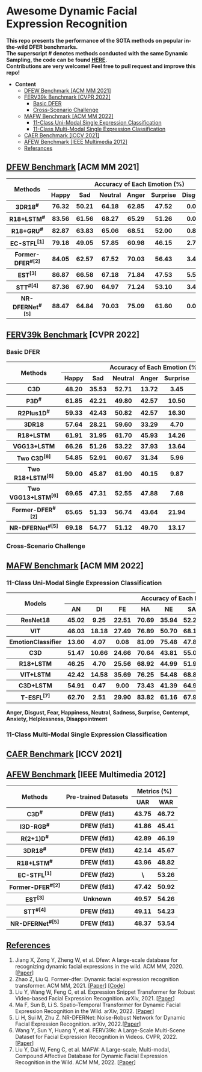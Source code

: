 # Awesome Dynamic Facial Expression Recognition

**This repo presents the performance of the SOTA methods on popular in-the-wild DFER benchmarks.**<br>
**The superscript # denotes methods conducted with the same Dynamic Sampling, the code can be found [HERE](https://github.com/zengqunzhao/Former-DFER/tree/main/dataloader).**<br>
**Contributions are very welcome! Feel free to pull request and improve this repo!**<br>



- **Content**
  - [DFEW Benchmark [ACM MM 2021]](#dfew-benchmark-acm-mm-2021)
  - [FERV39k Benchmark [CVPR 2022]](#ferv39k-benchmark-cvpr-2022)
    - [Basic DFER](#basic-dfer)
    - [Cross-Scenario Challenge](#cross-scenario-challenge)
  - [MAFW Benchmark [ACM MM 2022]](#mafw-benchmark-acm-mm-2022)
    - [11-Class Uni-Modal Single Expression Classification](#11-class-uni-modal-single-expression-classification)
    - [11-Class Multi-Modal Single Expression Classification](#11-class-multi-modal-single-expression-classification)
  - [CAER Benchmark [ICCV 2021]](#caer-benchmark-iccv-2021)
  - [AFEW Benchmark [IEEE Multimedia 2012]](#afew-benchmark-ieee-multimedia-2012)
  - [Referances](#referances)

## [DFEW Benchmark](https://dfew-dataset.github.io/) [ACM MM 2021]

<table>
<thead>
  <tr>
    <th rowspan="2">Methods</th>
    <th colspan="7">Accuracy of Each Emotion (%)</th>
    <th colspan="2">Metrics (%)</th>
  </tr>
  <tr>
    <th>Happy</th>
    <th>Sad</th>
    <th>Neutral</th>
    <th>Anger</th>
    <th>Surprise</th>
    <th>Disgust</th>
    <th>Fear</th>
    <th>UAR</th>
    <th>WAR</th>
  </tr>
</thead>
<tbody>
  <tr>
    <th>3DR18<sup>#</sup></th>
    <th>76.32</th>
    <th>50.21</th>
    <th>64.18</th>
    <th>62.85</th>
    <th>47.52</th>
    <th>0.00</th>
    <th>24.56</th>
    <th>46.52</th>
    <th>58.27</th>
  </tr>
  <tr>
    <th>R18+LSTM<sup>#</sup></th>
    <th>83.56</th>
    <th>61.56</th>
    <th>68.27</th>
    <th>65.29</th>
    <th>51.26</th>
    <th>0.00</th>
    <th>29.34</th>
    <th>51.32</th>
    <th>63.85</th>
  </tr>
  <tr>
    <th>R18+GRU<sup>#</sup></th>
    <th>82.87</th>
    <th>63.83</th>
    <th>65.06</th>
    <th>68.51</th>
    <th>52.00</th>
    <th>0.86</th>
    <th>30.14</th>
    <th>51.68</th>
    <th>64.02</th>
  </tr>
  <tr>
    <th>EC-STFL<sup>[1]</sup></th>
    <th>79.18</th>
    <th>49.05</th>
    <th>57.85</th>
    <th>60.98</th>
    <th>46.15</th>
    <th>2.76</th>
    <th>21.51</th>
    <th>45.35</th>
    <th>56.51</th>
  </tr>
  <tr>
    <th>Former-DFER<sup>#[2]</sup></th>
    <th>84.05</th>
    <th>62.57</th>
    <th>67.52</th>
    <th>70.03</th>
    <th>56.43</th>
    <th>3.45</th>
    <th>31.78</th>
    <th>53.69</th>
    <th>65.70</th>
  </tr>
  <tr>
    <th>EST<sup>[3]</sup></th>
    <th>86.87</th>
    <th>66.58</th>
    <th>67.18</th>
    <th>71.84</th>
    <th>47.53</th>
    <th>5.52</th>
    <th>28.49</th>
    <th>53.43</th>
    <th>65.85</th>
  </tr>
  <tr>
    <th>STT<sup>#[4]</sup></th>
    <th>87.36</th>
    <th>67.90</th>
    <th>64.97</th>
    <th>71.24</th>
    <th>53.10</th>
    <th>3.49</th>
    <th>34.04</th>
    <th>54.58</th>
    <th>66.65</th>
  </tr>
  <tr>
    <th>NR-DFERNet<sup>#[5]</sup></th>
    <th>88.47</th>
    <th>64.84</th>
    <th>70.03</th>
    <th>75.09</th>
    <th>61.60</th>
    <th>0.00</th>
    <th>19.43</th>
    <th>54.21</th>
    <th>68.19</th>
  </tr>
</tbody>
</table>

## [FERV39k Benchmark](https://wangyanckxx.github.io/Proj_CVPR2022_FERV39k.html) [CVPR 2022]

### Basic DFER

<table>
<thead>
  <tr>
    <th rowspan="2">Methods</th>
    <th colspan="7">Accuracy of Each Emotion (%)</th>
    <th colspan="2">Metrics (%)</th>
  </tr>
  <tr>
    <th>Happy</th>
    <th>Sad</th>
    <th>Neutral</th>
    <th>Anger</th>
    <th>Surprise</th>
    <th>Disgust</th>
    <th>Fear</th>
    <th>UAR</th>
    <th>WAR</th>
  </tr>
</thead>
<tbody>
  <tr>
    <th>C3D</th>
    <th>48.20 </th>
    <th>35.53 </th>
    <th>52.71 </th>
    <th>13.72 </th>
    <th>3.45 </th>
    <th>4.93 </th>
    <th>0.23 </th>
    <th>22.68 </th>
    <th>31.69</th>
  </tr>
  <tr>
    <th>P3D<sup>#</sup></th>
    <th>61.85  </th>
    <th>42.21 </th>
    <th>49.80 </th>
    <th>42.57 </th>
    <th>10.50 </th>
    <th>0.86  </th>
    <th>5.57 </th>
    <th>30.48 </th>
    <th>40.81</th>
  </tr>
  <tr>
    <th>R2Plus1D<sup>#</sup></th>
    <th>59.33 </th>
    <th>42.43 </th>
    <th>50.82 </th>
    <th>42.57 </th>
    <th>16.30 </th>
    <th>4.50 </th>
    <th>4.87 </th>
    <th>31.55 </th>
    <th>41.28</th>
  </tr>
  <tr>
    <th>3DR18</th>
    <th>57.64 </th>
    <th>28.21 </th>
    <th>59.60 </th>
    <th>33.29 </th>
    <th>4.70 </th>
    <th>0.21 </th>
    <th>3.02 </th>
    <th>26.67 </th>
    <th>37.57</th>
  </tr>  
  <tr>
    <th>R18+LSTM</th>
    <th>61.91</th>
    <th>31.95</th>
    <th>61.70 </th>
    <th>45.93 </th>
    <th>14.26 </th>
    <th>0.00 </th>
    <th>0.70 </th>
    <th>30.92 </th>
    <th>42.59</th>
  </tr>
  <tr>
    <th>VGG13+LSTM</th>
    <th>66.26 </th>
    <th>51.26 </th>
    <th>53.22 </th>
    <th>37.93 </th>
    <th>13.64 </th>
    <th>0.43 </th>
    <th>4.18 </th>
    <th>32.42 </th>
    <th>43.37</th>
  </tr>
  <tr>
    <th>Two C3D<sup>[6]</sup></th>
    <th>54.85 </th>
    <th>52.91 </th>
    <th>60.67 </th>
    <th>31.34 </th>
    <th>5.96 </th>
    <th>2.36 </th>
    <th>6.96 </th>
    <th>30.72 </th>
    <th>41.77</th>
  </tr>
  <tr>
    <th>Two R18+LSTM<sup>[6]</sup></th>
    <th>59.00 </th>
    <th>45.87 </th>
    <th>61.90 </th>
    <th>40.15 </th>
    <th>9.87 </th>
    <th>1.71 </th>
    <th>0.46 </th>
    <th>31.28 </th>
    <th>43.2</th>
  </tr>
  <tr>
    <th>Two VGG13+LSTM<sup>[6]</sup></th>
    <th>69.65 </th>
    <th>47.31 </th>
    <th>52.55 </th>
    <th>47.88 </th>
    <th>7.68 </th>
    <th>1.93 </th>
    <th>2.55 </th>
    <th>32.79 </th>
    <th>44.54</th>
  </tr>
  <tr>
    <th>Former-DFER<sup>#[2]</sup></th>
    <th>65.65</th>
    <th>51.33</th>
    <th>56.74</th>
    <th>43.64</th>
    <th>21.94</th>
    <th>8.57</th>
    <th>12.529</th>
    <th>37.20</th>
    <th>46.85</th>
  </tr>
  <tr>
  <th>NR-DFERNet<sup>#[5]</sup></th>
    <th>69.18</th>
    <th>54.77</th>
    <th>51.12</th>
    <th>49.70</th>
    <th>13.17</th>
    <th>0.00</th>
    <th>0.23</th>
    <th>33.99</th>
    <th>45.97</th>
  </tr>
</tbody>
</table>

### Cross-Scenario Challenge

## [MAFW Benchmark](https://mafw-database.github.io/MAFW/) [ACM MM 2022]

### 11-Class Uni-Modal Single Expression Classification

<table>
<thead>
  <tr>
    <th rowspan="2">Models</th>
    <th colspan="11">Accuracy of Each Emotion (%)</th>
    <th colspan="2">Metrics (%)</th>
  </tr>
  <tr>
    <th>AN</th>
    <th>DI</th>
    <th>FE</th>
    <th>HA</th>
    <th>NE</th>
    <th>SA</th>
    <th>SU</th>
    <th>CO</th>
    <th>AX</th>
    <th>HL</th>
    <th>DS</th>
    <th>UAR</th>
    <th>WAR</th>
  </tr>
</thead>
<tbody>
  <tr>
    <th>ResNet18</th>
    <th>45.02</th>
    <th>9.25</th>
    <th>22.51</th>
    <th>70.69</th>
    <th>35.94</th>
    <th>52.25</th>
    <th>39.04</th>
    <th>0.00</th>
    <th>6.67</th>
    <th>0.00</th>
    <th>0.00</th>
    <th>25.58</th>
    <th>36.65</th>
  </tr>
  <tr>
    <th>VIT</th>
    <th>46.03</th>
    <th>18.18</th>
    <th>27.49</th>
    <th>76.89</th>
    <th>50.70</th>
    <th>68.19</th>
    <th>45.13</th>
    <th>1.27</th>
    <th>18.93</th>
    <th>1.53</th>
    <th>1.65</th>
    <th>32.36</th>
    <th>45.04</th>
  </tr>
  <tr>
    <th>EmotionClassifier</th>
    <th>13.60</th>
    <th>4.07</th>
    <th>0.08</th>
    <th>81.09</th>
    <th>75.48</th>
    <th>47.82</th>
    <th>53.02</th>
    <th>-</th>
    <th>-</th>
    <th>-</th>
    <th>-</th>
    <th>39.85</th>
    <th>44.75</th>
  </tr>
  <tr>
    <th>C3D</th>
    <th>51.47</th>
    <th>10.66</th>
    <th>24.66</th>
    <th>70.64</th>
    <th>43.81</th>
    <th>55.04</th>
    <th>46.61</th>
    <th>1.68</th>
    <th>24.34</th>
    <th>5.73</th>
    <th>4.93</th>
    <th>31.17</th>
    <th>42.25</th>
  </tr>
  <tr>
    <th>R18+LSTM</th>
    <th>46.25</th>
    <th>4.70</th>
    <th>25.56</th>
    <th>68.92</th>
    <th>44.99</th>
    <th>51.91</th>
    <th>45.88</th>
    <th>1.69</th>
    <th>15.75</th>
    <th>1.53</th>
    <th>1.65</th>
    <th>28.08</th>
    <th>39.38</th>
  </tr>
  <tr>
    <th>VIT+LSTM</th>
    <th>42.42</th>
    <th>14.58</th>
    <th>35.69</th>
    <th>76.25</th>
    <th>54.48</th>
    <th>68.87</th>
    <th>41.01</th>
    <th>0.00</th>
    <th>24.40</th>
    <th>0.00</th>
    <th>1.65</th>
    <th>32.67</th>
    <th>45.56</th>
  </tr>
  <tr>
    <th>C3D+LSTM</th>
    <th>54.91</th>
    <th>0.47</th>
    <th>9.00</th>
    <th>73.43</th>
    <th>41.39</th>
    <th>64.92</th>
    <th>58.43</th>
    <th>0.00</th>
    <th>24.62</th>
    <th>0.00</th>
    <th>0.00</th>
    <th>29.75</th>
    <th>43.76</th>
  </tr>
  <tr>
    <th>T-ESFL<sup>[7]</sup></th>
    <th>62.70</th>
    <th>2.51</th>
    <th>29.90</th>
    <th>83.82</th>
    <th>61.16</th>
    <th>67.98</th>
    <th>48.50</th>
    <th>0.00</th>
    <th>9.52</th>
    <th>0.00</th>
    <th>0.00</th>
    <th>33.28</th>
    <th>48.18</th>
  </tr>
</tbody>
</table>

**Anger, Disgust, Fear, Happiness, Neutral, Sadness, Surprise, Contempt, Anxiety, Helplessness, Disappointment**

### 11-Class Multi-Modal Single Expression Classification

## [CAER Benchmark](https://caer-dataset.github.io/) [ICCV 2021]

## [AFEW Benchmark](https://cs.anu.edu.au/few/AFEW.html) [IEEE Multimedia 2012]

<table>
<thead>
  <tr>
    <th rowspan="2">Methods</th>
    <th rowspan="2">Pre-trained Datasets</th>
    <th colspan="2">Metrics (%)</th>
  </tr>
  <tr>
    <th>UAR</th>
    <th>WAR</th>
  </tr>
</thead>
<tbody>
  <tr>
    <th>C3D<sup>#</sup></th>
    <th>DFEW (fd1)</th>
    <th>43.75</th>
    <th>46.72</th>
  </tr>
  <tr>
    <th>I3D-RGB<sup>#</sup></th>
    <th>DFEW (fd1)</th>
    <th>41.86</th>
    <th>45.41</th>
  </tr>
  <tr>
    <th>R(2+1)D<sup>#</sup></th>
    <th>DFEW (fd1)</th>
    <th>42.89</th>
    <th>46.19</th>
  </tr>
  <tr>
    <th>3DR18<sup>#</sup></th>
    <th>DFEW (fd1)</th>
    <th>42.14</th>
    <th>45.67</th>
  </tr>
  <tr>
    <th>R18+LSTM<sup>#</sup></th>
    <th>DFEW (fd1)</th>
    <th>43.96</th>
    <th>48.82</th>
  </tr>
  <tr>
    <th>EC-STFL<sup>[1]</sup></th>
    <th>DFEW (fd2)</th>
    <th>\</th>
    <th>53.26</th>
  </tr>
  <tr>
    <th>Former-DFER<sup>#[2]</sup></th>
    <th>DFEW (fd1)</th>
    <th>47.42</th>
    <th>50.92</th>
  </tr>
  <tr>
    <th>EST<sup>[3]</sup></th>
    <th>Unknown</th>
    <th>49.57</th>
    <th>54.26</th>
  </tr>
  <tr>
    <th>STT<sup>#[4]</sup></th>
    <th>DFEW (fd1)</th>
    <th>49.11</th>
    <th>54.23</th>
  </tr>
  <tr>
    <th>NR-DFERNet<sup>#[5]</sup></th>
    <th>DFEW (fd1)</th>
    <th>48.37</th>
    <th>53.54</th>
  </tr>
</tbody>
</table>

## [References]()

1. Jiang X, Zong Y, Zheng W, et al. Dfew: A large-scale database for recognizing dynamic facial expressions in the wild. ACM MM, 2020. [[Paper](https://doi.org/10.1145/3394171.3413620)]
2. Zhao Z, Liu Q. Former-dfer: Dynamic facial expression recognition transformer. ACM MM, 2021. [[Paper](https://doi.org/10.1145/3394171.3413620)] [[Code](https://github.com/zengqunzhao/Former-DFER)]
3. Liu Y, Wang W, Feng C, et al. Expression Snippet Transformer for Robust Video-based Facial Expression Recognition. arXiv, 2021. [[Paper](https://arxiv.org/abs/2109.08409)]
4. Ma F, Sun B, Li S. Spatio-Temporal Transformer for Dynamic Facial Expression Recognition in the Wild. arXiv, 2022. [[Paper](https://arxiv.org/abs/2205.04749)]
5. Li H, Sui M, Zhu Z. NR-DFERNet: Noise-Robust Network for Dynamic Facial Expression Recognition. arXiv, 2022.[[Paper](https://arxiv.org/abs/2206.04975)]
6. Wang Y, Sun Y, Huang Y, et al. FERV39k: A Large-Scale Multi-Scene Dataset for Facial Expression Recognition in Videos. CVPR, 2022.[[Paper](https://arxiv.org/abs/2203.09463)]
7. Liu Y, Dai W, Feng C, et al. MAFW: A Large-scale, Multi-modal, Compound Affective Database for Dynamic Facial Expression Recognition in the Wild. ACM MM, 2022. [[Paper](https://mafw-database.github.io/MAFW/)]

